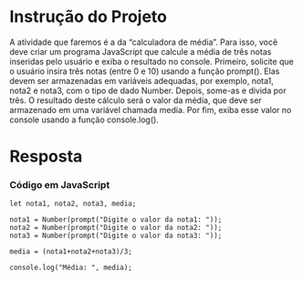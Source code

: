 # **Instrução do Projeto**
A atividade que faremos é a da “calculadora de média”. Para isso, você deve criar um programa JavaScript que calcule a média de três notas inseridas pelo usuário e exiba o resultado no console. Primeiro, solicite que o usuário insira três notas (entre 0 e 10) usando a função prompt(). Elas devem ser armazenadas em variáveis adequadas, por exemplo, nota1, nota2 e nota3, com o tipo de dado Number. Depois, some-as e divida por três. O resultado deste cálculo será o valor da média, que deve ser armazenado em uma variável chamada media. Por fim, exiba esse valor no console usando a função console.log().


# **Resposta**

### Código em JavaScript

```
let nota1, nota2, nota3, media;

nota1 = Number(prompt("Digite o valor da nota1: "));
nota2 = Number(prompt("Digite o valor da nota2: "));
nota3 = Number(prompt("Digite o valor da nota3: "));

media = (nota1+nota2+nota3)/3;

console.log("Média: ", media);

```
